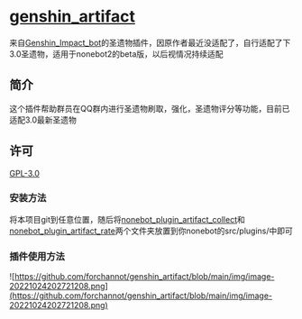 # [genshin_artifact](https://github.com/forchannot/genshin_artifact)
来自[Genshin_Impact_bot](https://github.com/H-K-Y/Genshin_Impact_bot)的圣遗物插件，因原作者最近没适配了，自行适配了下3.0圣遗物，适用于nonebot2的beta版，以后视情况持续适配

## 简介

这个插件帮助群员在QQ群内进行圣遗物刷取，强化，圣遗物评分等功能，目前已适配3.0最新圣遗物

## 许可

[GPL-3.0](https://github.com/forchannot/genshin_artifact/blob/main/LICENSE)

### 安装方法

将本项目git到任意位置，随后将[nonebot_plugin_artifact_collect](https://github.com/forchannot/genshin_artifact/tree/main/nonebot_plugin_artifact_collect)和[nonebot_plugin_artifact_rate](https://github.com/forchannot/genshin_artifact/tree/main/nonebot_plugin_artifact_rate)两个文件夹放置到你nonebot的src/plugins/中即可

### 插件使用方法

![https://github.com/forchannot/genshin_artifact/blob/main/img/image-20221024202721208.png](https://github.com/forchannot/genshin_artifact/blob/main/img/image-20221024202721208.png)
